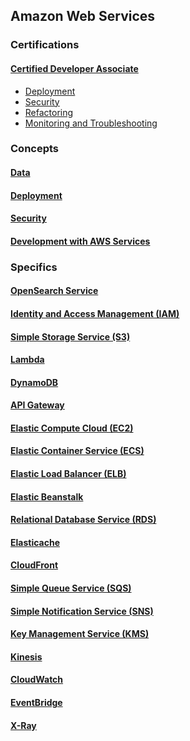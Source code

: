 ## Amazon Web Services

### Certifications

#### [Certified Developer Associate](/certifications/Developer%20Associate.md)

- [Deployment](/concepts/Deployment.md)
- [Security](/concepts/Security.md)
- [Refactoring](/concepts/Refactoring.md)
- [Monitoring and Troubleshooting](/concepts/Monitoring%20and%20Troubleshooting.md)

### Concepts

#### [Data](/concepts/Data.md)

#### [Deployment](/concepts/Deployment.md)

#### [Security](/concepts/Security.md)

#### [Development with AWS Services](/concepts/Development%20with%20AWS%20Services.md)

### Specifics

#### [OpenSearch Service](/specifics/OpenSearch%20Service.md)

#### [Identity and Access Management (IAM)](/specifics/IAM.md)

#### [Simple Storage Service (S3)](/specifics/S3.md)

#### [Lambda](/specifics/Lambda.md)

#### [DynamoDB](/specifics/DynamoDB.md)

#### [API Gateway](/specifics/API%20Gateway.md)

#### [Elastic Compute Cloud (EC2)](/specifics/EC2.md)

#### [Elastic Container Service (ECS)](/specifics/ECS.md)

#### [Elastic Load Balancer (ELB)](/specifics/ELB.md)

#### [Elastic Beanstalk](/specifics/Elastic%20Beanstalk.md)

#### [Relational Database Service (RDS)](/specifics/RDS.md)

#### [Elasticache](/specifics/Elasticache.md)

#### [CloudFront](/specifics/CloudFront.md)

#### [Simple Queue Service (SQS)](/specifics/SQS.md)

#### [Simple Notification Service (SNS)](/specifics/SNS.md)

#### [Key Management Service (KMS)](/specifics/KMS.md)

#### [Kinesis](/specifics/Kinesis.md)

#### [CloudWatch](/specifics/CloudWatch.md)

#### [EventBridge](/specifics/EventBridge.md)

#### [X-Ray](/specifics/X-Ray.md)
